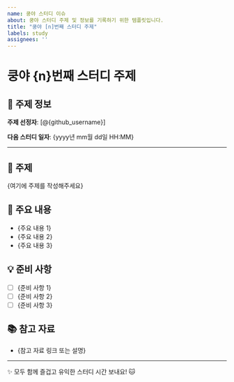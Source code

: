 ```yaml
---
name: 쿵야 스터디 이슈
about: 쿵야 스터디 주제 및 정보를 기록하기 위한 템플릿입니다.
title: "쿵야 [n]번째 스터디 주제"
labels: study
assignees: ''
---
```


# 쿵야 {n}번째 스터디 주제

## 📌 주제 정보

**주제 선정자**: [@{github_username}]

**다음 스터디 일자**: {yyyy년 mm월 dd일 HH:MM}

---

## 🎯 주제

{여기에 주제를 작성해주세요}

## 📝 주요 내용

- {주요 내용 1}
- {주요 내용 2}
- {주요 내용 3}

## 💡 준비 사항

- [ ] {준비 사항 1}
- [ ] {준비 사항 2}
- [ ] {준비 사항 3}

## 📚 참고 자료

- {참고 자료 링크 또는 설명}

---

✨ 모두 함께 즐겁고 유익한 스터디 시간 보내요! 🐱